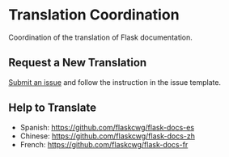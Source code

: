 # Translation Coordination

Coordination of the translation of Flask documentation.


## Request a New Translation

[Submit an issue](https://github.com/flaskcwg/translation-coordination/issues/new?assignees=&labels=language&template=new-translation.md) and follow the instruction in the issue template.


## Help to Translate

- Spanish: https://github.com/flaskcwg/flask-docs-es
- Chinese: https://github.com/flaskcwg/flask-docs-zh
- French: https://github.com/flaskcwg/flask-docs-fr
